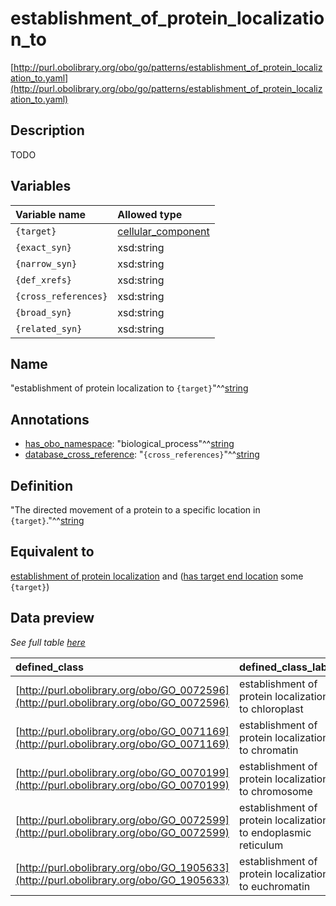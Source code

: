 # establishment_of_protein_localization_to

[http://purl.obolibrary.org/obo/go/patterns/establishment_of_protein_localization_to.yaml](http://purl.obolibrary.org/obo/go/patterns/establishment_of_protein_localization_to.yaml)

## Description

TODO




## Variables

| Variable name | Allowed type |
|:--------------|:-------------|
| `{target}` | [cellular_component](http://purl.obolibrary.org/obo/GO_0005575) |
| `{exact_syn}` | xsd:string |
| `{narrow_syn}` | xsd:string |
| `{def_xrefs}` | xsd:string |
| `{cross_references}` | xsd:string |
| `{broad_syn}` | xsd:string |
| `{related_syn}` | xsd:string |

## Name

"establishment of protein localization to `{target}`"^^[string](http://www.w3.org/2001/XMLSchema#string)

## Annotations

- [has_obo_namespace](http://www.geneontology.org/formats/oboInOwl#hasOBONamespace): "biological_process"^^[string](http://www.w3.org/2001/XMLSchema#string)
- [database_cross_reference](http://www.geneontology.org/formats/oboInOwl#hasDbXref): "`{cross_references}`"^^[string](http://www.w3.org/2001/XMLSchema#string)

## Definition

"The directed movement of a protein to a specific location in `{target}`."^^[string](http://www.w3.org/2001/XMLSchema#string)

## Equivalent to

[establishment of protein localization](http://purl.obolibrary.org/obo/GO_0045184)  and ([has target end location](http://purl.obolibrary.org/obo/RO_0002339) some `{target}`)







## Data preview

*See full table [here](https://github.com/geneontology/go-ontology/tree/master/src/design_patterns/establishment_of_protein_localization_to.tsv)*

| defined_class | defined_class_label | target | target_label |
|:--|:--|:--|:--|
| [http://purl.obolibrary.org/obo/GO_0072596](http://purl.obolibrary.org/obo/GO_0072596) | establishment of protein localization to chloroplast | [http://purl.obolibrary.org/obo/GO_0009507](http://purl.obolibrary.org/obo/GO_0009507) | chloroplast |
| [http://purl.obolibrary.org/obo/GO_0071169](http://purl.obolibrary.org/obo/GO_0071169) | establishment of protein localization to chromatin | [http://purl.obolibrary.org/obo/GO_0000785](http://purl.obolibrary.org/obo/GO_0000785) | chromatin |
| [http://purl.obolibrary.org/obo/GO_0070199](http://purl.obolibrary.org/obo/GO_0070199) | establishment of protein localization to chromosome | [http://purl.obolibrary.org/obo/GO_0005694](http://purl.obolibrary.org/obo/GO_0005694) | chromosome |
| [http://purl.obolibrary.org/obo/GO_0072599](http://purl.obolibrary.org/obo/GO_0072599) | establishment of protein localization to endoplasmic reticulum | [http://purl.obolibrary.org/obo/GO_0005783](http://purl.obolibrary.org/obo/GO_0005783) | endoplasmic reticulum |
| [http://purl.obolibrary.org/obo/GO_1905633](http://purl.obolibrary.org/obo/GO_1905633) | establishment of protein localization to euchromatin | [http://purl.obolibrary.org/obo/GO_0000791](http://purl.obolibrary.org/obo/GO_0000791) | euchromatin |

